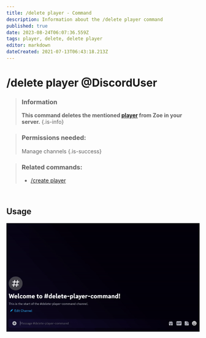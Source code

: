 ```yaml
---
title: /delete player - Command
description: Information about the /delete player command
published: true
date: 2023-08-24T06:07:36.559Z
tags: player, delete, delete player
editor: markdown
dateCreated: 2021-07-13T06:43:18.213Z
---
```


# /delete player @DiscordUser

>### Information
>**This command deletes the mentioned [player](/en/terms/player) from Zoe in your server.**
>{.is-info}

>### Permissions needed:
>Manage channels
>{.is-success}


>### Related commands:
>-   [/create player](/en/commands/create/player/)

<br>

## Usage

![](/new_delete_player.gif)